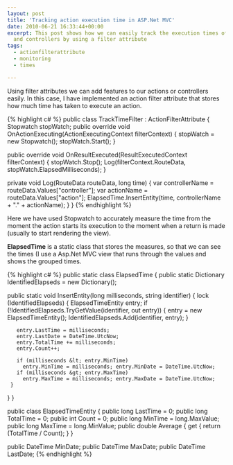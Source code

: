```yaml
---
layout: post
title: 'Tracking action execution time in ASP.Net MVC'
date: 2010-06-21 16:33:44+00:00
excerpt: This post shows how we can easily track the execution times of our actions
  and controllers by using a filter attribute
tags:
  - actionfilterattribute
  - monitoring
  - times

---
```


Using filter attributes we can add features to our actions or controllers easily. In this case, I have implemented an action filter attribute that stores how much time has taken to execute an action.

{% highlight c# %}
public class TrackTimeFilter : ActionFilterAttribute
{
  Stopwatch stopWatch;
  public override void OnActionExecuting(ActionExecutingContext filterContext)
  {
    stopWatch = new Stopwatch();
    stopWatch.Start();
  }

  public override void OnResultExecuted(ResultExecutedContext filterContext)
  {
    stopWatch.Stop();
    Log(filterContext.RouteData, stopWatch.ElapsedMilliseconds);
  }

  private void Log(RouteData routeData, long time)
  {
    var controllerName = routeData.Values["controller"];
    var actionName = routeData.Values["action"];
    ElapsedTime.InsertEntity(time, controllerName + "." + actionName);
  }
}
{% endhighlight %}

Here we have used Stopwatch to accurately measure the time from the moment the action starts its execution to the moment when a return is made (usually to start rendering the view).

**ElapsedTime** is a static class that stores the measures, so that we can see the times (I use a Asp.Net MVC view that runs through the values and shows the grouped times.

{% highlight c# %}
public static class ElapsedTime
{
  public static Dictionary IdentifiedElapseds = new Dictionary();

  public static void InsertEntity(long milliseconds, string identifier)
  {
     lock (IdentifiedElapseds)
     {
       ElapsedTimeEntity entry;
       if (!IdentifiedElapseds.TryGetValue(identifier, out entry))
       {
         entry = new ElapsedTimeEntity();
         IdentifiedElapseds.Add(identifier, entry);
       }

       entry.LastTime = milliseconds;
       entry.LastDate = DateTime.UtcNow;
       entry.TotalTime += milliseconds;
       entry.Count++;

       if (milliseconds &lt; entry.MinTime)
         entry.MinTime = milliseconds; entry.MinDate = DateTime.UtcNow;
       if (milliseconds &gt; entry.MaxTime)
         entry.MaxTime = milliseconds; entry.MaxDate = DateTime.UtcNow;
     }
  }
}

public class ElapsedTimeEntity
{
  public long LastTime = 0;
  public long TotalTime = 0;
  public int Count = 0;
  public long MinTime = long.MaxValue;
  public long MaxTime = long.MinValue;
  public double Average
  {
    get { return (TotalTime / Count); }
  }

  public DateTime MinDate;
  public DateTime MaxDate;
  public DateTime LastDate;
{% endhighlight %}
